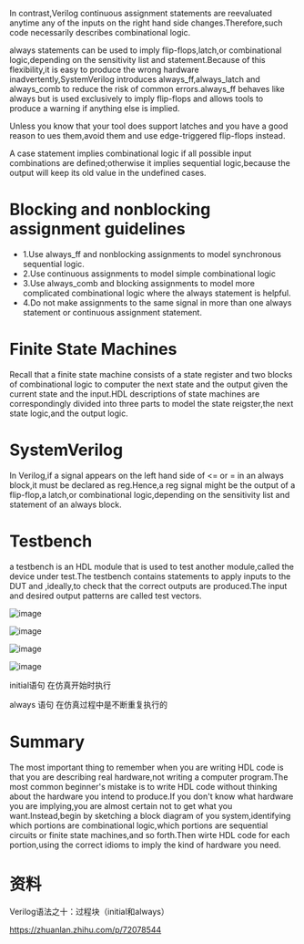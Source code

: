 In contrast,Verilog continuous assignment statements are reevaluated anytime any of the inputs on the right hand side changes.Therefore,such code necessarily describes combinational logic.

always statements can be used to imply flip-flops,latch,or combinational logic,depending on the sensitivity list and statement.Because of this flexibility,it is easy to produce the wrong hardware inadvertently,SystemVerilog introduces always_ff,always_latch and always_comb to reduce the risk of common errors.always_ff behaves like always but is used exclusively to imply flip-flops and allows tools to produce a warning if anything else is implied.

Unless you know that your tool does support latches and you have a good reason to ues them,avoid them and use edge-triggered flip-flops instead.

A case statement implies combinational logic if all possible input combinations are defined;otherwise it implies sequential logic,because the output will keep its old value in the undefined cases.

# Blocking and nonblocking assignment guidelines

- 1.Use always_ff and nonblocking assignments to model synchronous sequential logic.
- 2.Use continuous assignments to model simple combinational logic
- 3.Use always_comb and blocking assignments to model more complicated combinational logic where the always statement is helpful.
- 4.Do not make assignments to the same signal in more than one always statement or continuous assignment statement.

# Finite State Machines

Recall that a finite state machine consists of a state register and two blocks of combinational logic to computer the next state and the output given the current state and the input.HDL descriptions of state machines are correspondingly divided into three parts to model the state reigster,the next state logic,and the output logic.

# SystemVerilog

In Verilog,if a signal appears on the left hand side of <= or = in an always block,it must be declared as reg.Hence,a reg signal might be the output of a flip-flop,a latch,or combinational logic,depending on the sensitivity list and statement of an always block.

# Testbench

a testbench is an HDL module that is used to test another module,called the device under test.The testbench contains statements to apply inputs to the DUT and ,ideally,to check that the correct outputs are produced.The input and desired output patterns are called test vectors.

![image](images/ADED241F867B4A31B6AF41F3E207D5FC1600420054(1).png)

![image](images/567EF4C08A9341D49CF85608E141DED61600420495(1).png)

![image](images/6A33B19D61A64A57BC063A17C92F86DA1600420994(1).png)

![image](images/82A93691E05749F1BB2B80F36A94C3A81600421010(1).png)

initial语句 在仿真开始时执行

always 语句 在仿真过程中是不断重复执行的

# Summary

The most important thing to remember when you are writing HDL code is that you are describing real hardware,not writing a computer program.The most common beginner's mistake is to write HDL code without thinking about the hardware you intend to produce.If you don't know what hardware you are implying,you are almost certain not to get what you want.Instead,begin by sketching a block diagram of you system,identifying which portions are combinational logic,which portions are sequential circuits or finite state machines,and so forth.Then wirte HDL code for each portion,using the correct idioms to imply the kind of hardware you need.

# 资料

Verilog语法之十：过程块（initial和always）

https://zhuanlan.zhihu.com/p/72078544